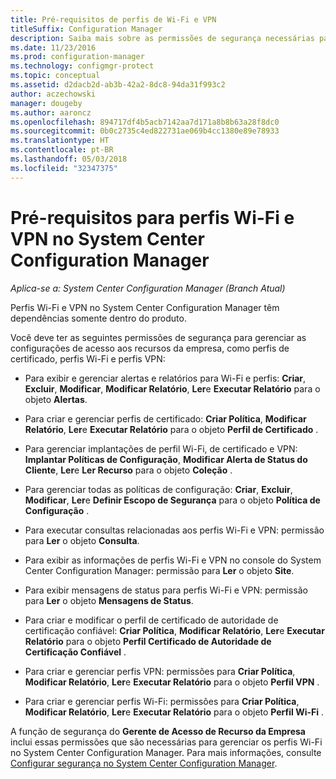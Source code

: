 ```yaml
---
title: Pré-requisitos de perfis de Wi-Fi e VPN
titleSuffix: Configuration Manager
description: Saiba mais sobre as permissões de segurança necessárias para gerenciar perfis de certificado, Wi-Fi e VPN no System Center Configuration Manager.
ms.date: 11/23/2016
ms.prod: configuration-manager
ms.technology: configmgr-protect
ms.topic: conceptual
ms.assetid: d2dacb2d-ab3b-42a2-8dc8-94da31f993c2
author: aczechowski
manager: dougeby
ms.author: aaroncz
ms.openlocfilehash: 894717df4b5acb7142aa7d171a8b8b63a28f8dc0
ms.sourcegitcommit: 0b0c2735c4ed822731ae069b4cc1380e89e78933
ms.translationtype: HT
ms.contentlocale: pt-BR
ms.lasthandoff: 05/03/2018
ms.locfileid: "32347375"
---
```

# <a name="prerequisites-for-wi-fi-and-vpn-profiles-in-system-center-configuration-manager"></a>Pré-requisitos para perfis Wi-Fi e VPN no System Center Configuration Manager

*Aplica-se a: System Center Configuration Manager (Branch Atual)*

Perfis Wi-Fi e VPN no System Center Configuration Manager têm dependências somente dentro do produto.  

 Você deve ter as seguintes permissões de segurança para gerenciar as configurações de acesso aos recursos da empresa, como perfis de certificado, perfis Wi-Fi e perfis VPN:  

-   Para exibir e gerenciar alertas e relatórios para Wi-Fi e perfis: **Criar**, **Excluir**, **Modificar**, **Modificar Relatório**, **Ler**e **Executar Relatório** para o objeto **Alertas**.  

-   Para criar e gerenciar perfis de certificado: **Criar Política**, **Modificar Relatório**, **Ler**e **Executar Relatório** para o objeto **Perfil de Certificado** .  

-   Para gerenciar implantações de perfil Wi-Fi, de certificado e VPN: **Implantar Políticas de Configuração**, **Modificar Alerta de Status do Cliente**, **Ler**e **Ler Recurso** para o objeto **Coleção** .  

-   Para gerenciar todas as políticas de configuração: **Criar**, **Excluir**, **Modificar**, **Ler**e **Definir Escopo de Segurança** para o objeto **Política de Configuração** .  

-   Para executar consultas relacionadas aos perfis Wi-Fi e VPN: permissão para **Ler** o objeto **Consulta**.  

-   Para exibir as informações de perfis Wi-Fi e VPN no console do System Center Configuration Manager: permissão para **Ler** o objeto **Site**.  

-   Para exibir mensagens de status para perfis Wi-Fi e VPN: permissão para **Ler** o objeto **Mensagens de Status**.  

-   Para criar e modificar o perfil de certificado de autoridade de certificação confiável: **Criar Política**, **Modificar Relatório**, **Ler**e **Executar Relatório** para o objeto **Perfil Certificado de Autoridade de Certificação Confiável** .  

-   Para criar e gerenciar perfis VPN: permissões para **Criar Política**, **Modificar Relatório**, **Ler**e **Executar Relatório** para o objeto **Perfil VPN** .  

-   Para criar e gerenciar perfis Wi-Fi: permissões para **Criar Política**, **Modificar Relatório**, **Ler**e **Executar Relatório** para o objeto **Perfil Wi-Fi** .  

 A função de segurança do **Gerente de Acesso de Recurso da Empresa** inclui essas permissões que são necessárias para gerenciar os perfis Wi-Fi no System Center Configuration Manager. Para mais informações, consulte [Configurar segurança no System Center Configuration Manager](../../core/plan-design/security/configure-security.md).

